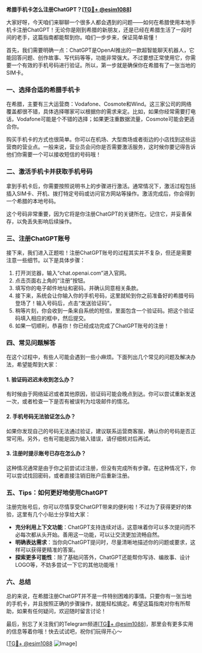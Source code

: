 **希腊手机卡怎么注册ChatGPT？[[TG💪+ @esim1088](https://t.me/s/esim1088)]**

大家好呀，今天咱们来聊聊一个很多人都会遇到的问题——如何在希腊使用本地手机卡注册ChatGPT！无论你是刚到希腊的新朋友，还是已经在希腊生活了一段时间的老手，这篇指南都能帮到你。咱们一步步来，保证简单易懂！

首先，我们需要明确一点：ChatGPT是OpenAI推出的一款超智能聊天机器人，它能回答问题、创作故事、写代码等等，功能非常强大。不过要想正常使用它，你需要一个有效的手机号码进行验证。所以，第一步就是确保你在希腊有了一张当地的SIM卡。

### **一、选择合适的希腊手机卡**

在希腊，主要有三大运营商：Vodafone、Cosmote和Wind。这三家公司的网络覆盖都很不错，具体选择哪家可以根据你的需求来定。比如，如果你经常需要打电话，Vodafone可能是个不错的选择；如果更注重数据流量，Cosmote可能会更适合你。

购买手机卡的方式也很简单。你可以在机场、大型商场或者街边的小店找到这些运营商的营业点。一般来说，营业员会问你是否需要激活服务，这时候你要记得告诉他们你需要一个可以接收短信的号码哦！

### **二、激活手机卡并获取手机号码**

拿到手机卡后，你需要按照说明书上的步骤进行激活。通常情况下，激活过程包括插入SIM卡、开机、拨打特定号码或访问官方网站等操作。激活完成后，你会得到一个希腊的本地号码。

这个号码非常重要，因为它将是你注册ChatGPT的关键所在。记住它，并妥善保存，以免丢失影响后续操作。

### **三、注册ChatGPT账号**

接下来，我们进入正题啦！注册ChatGPT账号的过程其实并不复杂，但还是需要注意一些细节。以下是具体步骤：

1. 打开浏览器，输入“chat.openai.com”进入官网。
2. 点击页面右上角的“注册”按钮。
3. 填写你的电子邮件地址和密码，并确认同意相关条款。
4. 接下来，系统会让你输入你的手机号码，这里就轮到你之前准备好的希腊号码登场了！输入号码后，点击“发送验证码”。
5. 稍等片刻，你会收到一条来自系统的短信，里面包含一个验证码。把这个验证码填入相应的框中，然后提交。
6. 如果一切顺利，恭喜你！你已经成功完成了ChatGPT账号的注册！

### **四、常见问题解答**

在这个过程中，有些人可能会遇到一些小麻烦。下面列出几个常见的问题及解决办法，希望能帮到大家：

#### **1. 验证码迟迟未收到怎么办？**
有时候由于网络延迟或者其他原因，验证码可能会晚点到达。你可以尝试重新发送一次，或者检查一下是否有被误判为垃圾邮件的情况。

#### **2. 手机号码无法验证怎么办？**
如果你发现自己的号码无法通过验证，建议联系运营商客服，确认你的号码是否正常可用。另外，也有可能是因为输入错误，请仔细核对后再试。

#### **3. 注册时提示账号已存在怎么办？**
这种情况通常是由于你之前尝试过注册，但没有完成所有步骤。在这种情况下，你可以尝试找回密码，或者直接注销旧账户后重新注册。

### **五、Tips：如何更好地使用ChatGPT**

注册完账号后，你可以尽情享受ChatGPT带来的便利啦！不过为了获得更好的体验，这里有几个小贴士分享给大家：

- **充分利用上下文功能**：ChatGPT支持连续对话，这意味着你可以多次提问而不必每次都从头开始。善用这一功能，可以让交流更加流畅自然。
- **明确表达需求**：当你向ChatGPT提问时，尽量清晰地描述你的问题或要求，这样可以获得更精准的答案。
- **探索更多可能性**：除了基础问答外，ChatGPT还能帮你写诗、编故事、设计LOGO等，不妨多尝试一下它的其他功能哦！

### **六、总结**

总的来说，在希腊注册ChatGPT并不是一件特别困难的事情。只要你有一张当地的手机卡，并且按照正确的步骤操作，就能轻松搞定。希望这篇指南对你有所帮助，如果有任何疑问，欢迎随时留言讨论！

最后，别忘了关注我们的Telegram频道[[TG💪+ @esim1088](https://t.me/s/esim1088)]，那里会有更多实用的信息等着你哦！快去试试吧，祝你们玩得开心～

[[TG💪+ @esim1088](https://t.me/s/esim1088) ![Image](https://i.postimg.cc/4NQfJmqS/Snipaste-2025-05-13-00-14-12.png)]